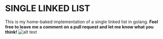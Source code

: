 # SINGLE LINKED LIST
This is my home-baked implementation of a single linked list in golang.
**Feel free to leave me a comment on a pull request and let me know what you think!**
![alt text](https://cdn.dribbble.com/users/530731/screenshots/14681866/displate-gopher-2_4x.jpg)


